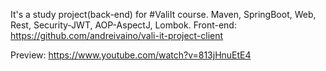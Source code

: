 It's a study project(back-end) for #ValiIt course. 
Maven, SpringBoot, Web, Rest, Security-JWT, AOP-AspectJ, Lombok.
Front-end: https://github.com/andreivaino/vali-it-project-client

Preview: https://www.youtube.com/watch?v=813jHnuEtE4
